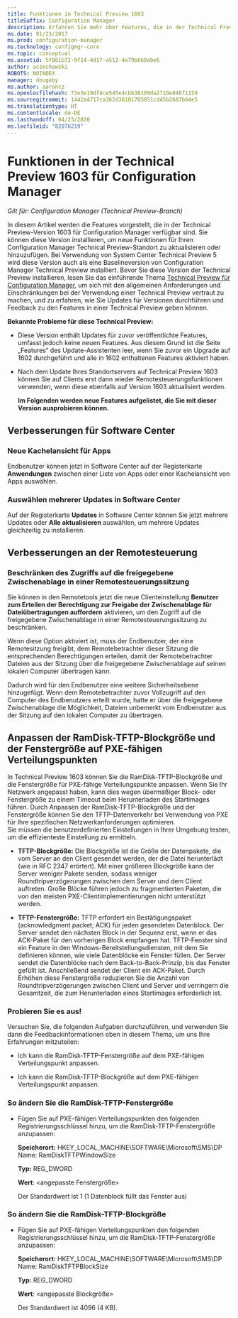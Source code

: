 ```yaml
---
title: Funktionen in Technical Preview 1603
titleSuffix: Configuration Manager
description: Erfahren Sie mehr über Features, die in der Technical Preview-Version 1603 für Configuration Manager zur Verfügung stehen.
ms.date: 01/23/2017
ms.prod: configuration-manager
ms.technology: configmgr-core
ms.topic: conceptual
ms.assetid: 5f861b72-9f14-4d17-a512-4a79b660abe6
author: aczechowski
ROBOTS: NOINDEX
manager: dougeby
ms.author: aaroncz
ms.openlocfilehash: 73e3e19df4ce545e4cbb36109da2710e848f1159
ms.sourcegitcommit: 1442a4717ca362d38101785851cd45b2687b64e5
ms.translationtype: HT
ms.contentlocale: de-DE
ms.lasthandoff: 04/23/2020
ms.locfileid: "82076219"
---
```

# <a name="capabilities-in-technical-preview-1603-for-configuration-manager"></a>Funktionen in der Technical Preview 1603 für Configuration Manager

*Gilt für: Configuration Manager (Technical Preview-Branch)*

In diesem Artikel werden die Features vorgestellt, die in der Technical Preview-Version 1603 für Configuration Manager verfügbar sind. Sie können diese Version installieren, um neue Funktionen für Ihren Configuration Manager Technical Preview-Standort zu aktualisieren oder hinzuzufügen. Bei Verwendung von System Center Technical Preview 5 wird diese Version auch als eine Baselineversion von Configuration Manager Technical Preview installiert. Bevor Sie diese Version der Technical Preview installieren, lesen Sie das einführende Thema [Technical Preview für Configuration Manager](../../core/get-started/technical-preview.md), um sich mit den allgemeinen Anforderungen und Einschränkungen bei der Verwendung einer Technical Preview vertraut zu machen, und zu erfahren, wie Sie Updates für Versionen durchführen und Feedback zu den Features in einer Technical Preview geben können.  

 **Bekannte Probleme für diese Technical Preview:**  

- Diese Version enthält Updates für zuvor veröffentlichte Features, umfasst jedoch keine neuen Features. Aus diesem Grund ist die Seite „Features“ des Update-Assistenten leer, wenn Sie zuvor ein Upgrade auf 1602 durchgeführt und alle in 1602 enthaltenen Features aktiviert haben.  

- Nach dem Update Ihres Standortservers auf Technical Preview 1603 können Sie auf Clients erst dann wieder Remotesteuerungsfunktionen verwenden, wenn diese ebenfalls auf Version 1603 aktualisiert werden.  

  **Im Folgenden werden neue Features aufgelistet, die Sie mit dieser Version ausprobieren können.**  

##  <a name="improvements-to-software-center"></a><a name="BKMK_SC1603"></a> Verbesserungen für Software Center  

### <a name="new-tiled-view-for-apps"></a>Neue Kachelansicht für Apps  
 Endbenutzer können jetzt in Software Center auf der Registerkarte **Anwendungen** zwischen einer Liste von Apps oder einer Kachelansicht von Apps auswählen.  

### <a name="select-multiple-updates-in-software-center"></a>Auswählen mehrerer Updates in Software Center  
 Auf der Registerkarte **Updates** in Software Center können Sie jetzt mehrere Updates oder **Alle aktualisieren** auswählen, um mehrere Updates gleichzeitig zu installieren.  

##  <a name="improvements-to-remote-control"></a><a name="BKMK_RC1603"></a> Verbesserungen an der Remotesteuerung  

### <a name="limit-shared-clipboard-access-in-a-remote-control-session"></a>Beschränken des Zugriffs auf die freigegebene Zwischenablage in einer Remotesteuerungssitzung  
 Sie können in den Remotetools jetzt die neue Clienteinstellung **Benutzer zum Erteilen der Berechtigung zur Freigabe der Zwischenablage für Dateiübertragungen auffordern** aktivieren, um den Zugriff auf die freigegebene Zwischenablage in einer Remotesteuerungssitzung zu beschränken.  

 Wenn diese Option aktiviert ist, muss der Endbenutzer, der eine Remotesitzung freigibt, dem Remotebetrachter dieser Sitzung die entsprechenden Berechtigungen erteilen, damit der Remotebetrachter Dateien aus der Sitzung über die freigegebene Zwischenablage auf seinen lokalen Computer übertragen kann.  

 Dadurch wird für den Endbenutzer eine weitere Sicherheitsebene hinzugefügt. Wenn dem Remotebetrachter zuvor Vollzugriff auf den Computer des Endbenutzers erteilt wurde, hatte er über die freigegebene Zwischenablage die Möglichkeit, Dateien unbemerkt vom Endbenutzer aus der Sitzung auf den lokalen Computer zu übertragen.  

##  <a name="customize-the-ramdisk-tftp-block-size-and-window-size-on-pxe-enabled-distribution-points"></a><a name="BKMK_RamDiskTFTP"></a> Anpassen der RamDisk-TFTP-Blockgröße und der Fenstergröße auf PXE-fähigen Verteilungspunkten  
 In Technical Preview 1603 können Sie die RamDisk-TFTP-Blockgröße und die Fenstergröße für PXE-fähige Verteilungspunkte anpassen. Wenn Sie Ihr Netzwerk angepasst haben, kann dies wegen übermäßiger Block- oder Fenstergröße zu einem Timeout beim Herunterladen des Startimages führen. Durch Anpassen der RamDisk-TFTP-Blockgröße und der Fenstergröße können Sie den TFTP-Datenverkehr bei Verwendung von PXE für Ihre spezifischen Netzwerkanforderungen optimieren.   
Sie müssen die benutzerdefinierten Einstellungen in Ihrer Umgebung testen, um die effizienteste Einstellung zu ermitteln.  

-   **TFTP-Blockgröße:** Die Blockgröße ist die Größe der Datenpakete, die vom Server an den Client gesendet werden, der die Datei herunterlädt (wie in RFC 2347 erörtert). Mit einer größeren Blockgröße kann der Server weniger Pakete senden, sodass weniger Roundtripverzögerungen zwischen dem Server und dem Client auftreten. Große Blöcke führen jedoch zu fragmentierten Paketen, die von den meisten PXE-Clientimplementierungen nicht unterstützt werden.  

-   **TFTP-Fenstergröße:** TFTP erfordert ein Bestätigungspaket (acknowledgment packet; ACK) für jeden gesendeten Datenblock. Der Server sendet den nächsten Block in der Sequenz erst, wenn er das ACK-Paket für den vorherigen Block empfangen hat. TFTP-Fenster sind ein Feature in den Windows-Bereitstellungsdiensten, mit dem Sie definieren können, wie viele Datenblöcke ein Fenster füllen. Der Server sendet die Datenblöcke nach dem Back-to-Back-Prinzip, bis das Fenster gefüllt ist. Anschließend sendet der Client ein ACK-Paket. Durch Erhöhen diese Fenstergröße reduzieren Sie die Anzahl von Roundtripverzögerungen zwischen Client und Server und verringern die Gesamtzeit, die zum Herunterladen eines Startimages erforderlich ist.  

### <a name="try-it-out"></a>Probieren Sie es aus!  
 Versuchen Sie, die folgenden Aufgaben durchzuführen, und verwenden Sie dann die Feedbackinformationen oben in diesem Thema, um uns Ihre Erfahrungen mitzuteilen:  

-   Ich kann die RamDisk-TFTP-Fenstergröße auf dem PXE-fähigen Verteilungspunkt anpassen.  

-   Ich kann die RamDisk-TFTP-Blockgröße auf dem PXE-fähigen Verteilungspunkt anpassen.  

### <a name="to-modify-the-ramdisk-tftp-window-size"></a>So ändern Sie die RamDisk-TFTP-Fenstergröße  

- Fügen Sie auf PXE-fähigen Verteilungspunkten den folgenden Registrierungsschlüssel hinzu, um die RamDisk-TFTP-Fenstergröße anzupassen:  

   **Speicherort:** HKEY_LOCAL_MACHINE\SOFTWARE\Microsoft\SMS\DP  
  Name: RamDiskTFTPWindowSize  

   **Typ:** REG_DWORD  

   **Wert**: &lt;angepasste Fenstergröße\>  

  Der Standardwert ist 1 (1 Datenblock füllt das Fenster aus)  

### <a name="to-modify-the-ramdisk-tftp-block-size"></a>So ändern Sie die RamDisk-TFTP-Blockgröße  

- Fügen Sie auf PXE-fähigen Verteilungspunkten den folgenden Registrierungsschlüssel hinzu, um die RamDisk-TFTP-Fenstergröße anzupassen:  

   **Speicherort:** HKEY_LOCAL_MACHINE\SOFTWARE\Microsoft\SMS\DP  
  Name: RamDiskTFTPBlockSize  

   **Typ:** REG_DWORD  

   **Wert**: &lt;angepasste Blockgröße\>  

  Der Standardwert ist 4096 (4 KB).  
